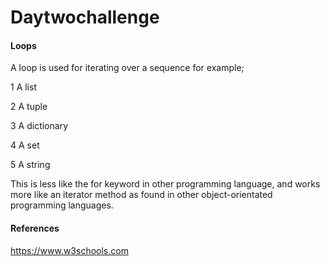 # Daytwochallenge
#### Loops
A  loop is used for iterating over a sequence for example;

 1 A list
 
 2 A tuple
 
 3 A dictionary
 
 4 A set 
 
 5 A string


This is less like the for keyword in other programming language, and works more like an iterator method as found in other object-orientated programming languages.

#### References

https://www.w3schools.com


